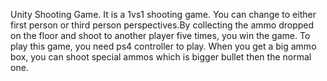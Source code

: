 Unity Shooting Game.
It is a 1vs1 shooting game. You can change to either first person or third person perspectives.By collecting the ammo dropped on the floor and shoot to another player five times, you win the game.
To play this game, you need ps4 controller to play.
When you get a big ammo box, you can shoot special ammos which is bigger bullet then the normal one.
